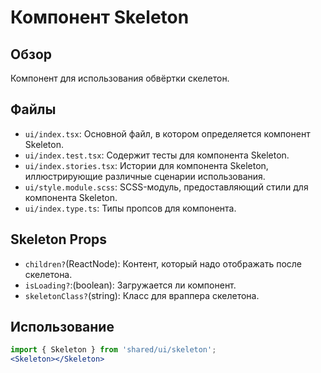 # Компонент Skeleton

## Обзор
Компонент для использования обвёртки скелетон.

## Файлы
- `ui/index.tsx`: Основной файл, в котором определяется компонент Skeleton.
- `ui/index.test.tsx`: Содержит тесты для компонента Skeleton.
- `ui/index.stories.tsx`: Истории для компонента Skeleton, иллюстрирующие различные сценарии использования.
- `ui/style.module.scss`: SCSS-модуль, предоставляющий стили для компонента Skeleton.
- `ui/index.type.ts`: Типы пропсов для компонента.

## Skeleton Props
- `children?`(ReactNode): Контент, который надо отображать после скелетона.
- `isLoading?`:(boolean): Загружается ли компонент.
- `skeletonClass?`(string): Класс для враппера скелетона.

## Использование
```jsx
import { Skeleton } from 'shared/ui/skeleton';
<Skeleton></Skeleton>
```